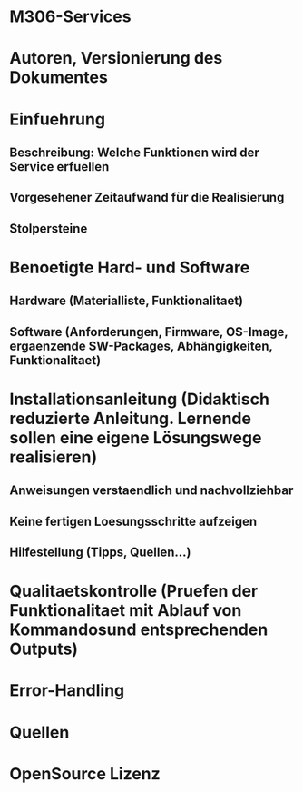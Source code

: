 # M306-Services

# Autoren, Versionierung des Dokumentes

# Einfuehrung 
   ## Beschreibung: Welche Funktionen wird der Service erfuellen
   ## Vorgesehener Zeitaufwand für die Realisierung
   ## Stolpersteine

# Benoetigte Hard- und Software
   ## Hardware (Materialliste, Funktionalitaet)
   ## Software (Anforderungen, Firmware, OS-Image, ergaenzende SW-Packages, Abhängigkeiten, Funktionalitaet)

# Installationsanleitung (Didaktisch reduzierte Anleitung. Lernende sollen eine eigene Lösungswege realisieren)
   ## Anweisungen verstaendlich und nachvollziehbar
   ## Keine fertigen Loesungsschritte aufzeigen
   ## Hilfestellung (Tipps, Quellen...)

# Qualitaetskontrolle (Pruefen der Funktionalitaet mit Ablauf von Kommandosund entsprechenden Outputs)

# Error-Handling 

# Quellen

# OpenSource Lizenz
